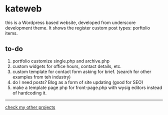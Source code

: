 # kateweb
this is a Wordpress based website, developed from underscore development theme.
It shows the register custom post types: porftolio items.

## to-do
1. portfolio customize single.php and archive.php
2. custom widgets for office hours, contact details, etc.
3. custom template for contact form asking for brief. (search for other examples from teh industry)
4. do I need posts? Blog as a form of site updating (good for SEO)
5. make a template page php for front-page.php with wysig editors instead of hardcoding it.

----------------------------------------------------------
[check my other projects](https://github.com/pinaska)
